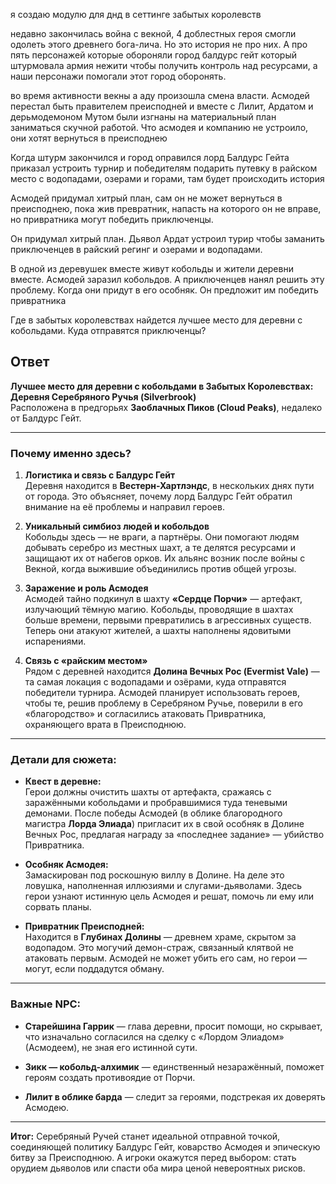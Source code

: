 я создаю модулю для днд в сеттинге забытых королевств

недавно закончилась война с векной, 4 доблестных героя смогли одолеть этого древнего бога-лича. Но это история не про них. А про пять персонажей которые обороняли город балдурс гейт который штурмовала армия нежити чтобы получить контроль над ресурсами, а наши персонажи помогали этот город оборонять. 

во время активности векны а аду произошла смена власти. Асмодей перестал быть правителем преисподней и вместе с Лилит, Ардатом и дерьмодемоном Мутом были изгнаны на материальный план заниматься скучной работой. Что асмодея и компанию не устроило, они хотят вернуться в преисподнею

Когда штурм закончился и город оправился лорд Балдурс Гейта приказал устроить турнир и победителям подарить путевку в райском место с водопадами, озерами и горами, там будет происходить история

Асмодей придумал хитрый план, сам он не может вернуться в преисподнею, пока жив превратник, напасть на которого он не вправе, но привратника могут победить приключенцы.

Он придумал хитрый план. Дьявол Ардат устроил турир чтобы заманить приключенцев в райский регинг и озерами и водопадами.

В одной из деревушек вместе живут кобольды и жители деревни вместе. Асмодей заразил кобольдов. А приключенцев нанял решить эту проблему. Когда они придут в его особняк. Он предложит им победить привратника

Где в забытых королевствах найдется лучшее место для деревни с кобольдами. Куда отправятся приключенцы?

## Ответ

**Лучшее место для деревни с кобольдами в Забытых Королевствах:**  
**Деревня Серебряного Ручья (Silverbrook)**  
Расположена в предгорьях **Заоблачных Пиков (Cloud Peaks)**, недалеко от Балдурс Гейт.

---

### **Почему именно здесь?**

1. **Логистика и связь с Балдурс Гейт**  
    Деревня находится в **Вестерн-Хартлэндс**, в нескольких днях пути от города. Это объясняет, почему лорд Балдурс Гейт обратил внимание на её проблемы и направил героев.
    
2. **Уникальный симбиоз людей и кобольдов**  
    Кобольды здесь — не враги, а партнёры. Они помогают людям добывать серебро из местных шахт, а те делятся ресурсами и защищают их от набегов орков. Их альянс возник после войны с Векной, когда выжившие объединились против общей угрозы.
    
3. **Заражение и роль Асмодея**  
    Асмодей тайно подкинул в шахту **«Сердце Порчи»** — артефакт, излучающий тёмную магию. Кобольды, проводящие в шахтах больше времени, первыми превратились в агрессивных существ. Теперь они атакуют жителей, а шахты наполнены ядовитыми испарениями.
    
4. **Связь с «райским местом»**  
    Рядом с деревней находится **Долина Вечных Рос (Evermist Vale)** — та самая локация с водопадами и озёрами, куда отправятся победители турнира. Асмодей планирует использовать героев, чтобы те, решив проблему в Серебряном Ручье, поверили в его «благородство» и согласились атаковать Привратника, охраняющего врата в Преисподнюю.
    

---

### **Детали для сюжета:**

- **Квест в деревне:**  
    Герои должны очистить шахты от артефакта, сражаясь с заражёнными кобольдами и пробравшимися туда теневыми демонами. После победы Асмодей (в облике благородного магистра **Лорда Элиада**) пригласит их в свой особняк в Долине Вечных Рос, предлагая награду за «последнее задание» — убийство Привратника.
    
- **Особняк Асмодея:**  
    Замаскирован под роскошную виллу в Долине. На деле это ловушка, наполненная иллюзиями и слугами-дьяволами. Здесь герои узнают истинную цель Асмодея и решат, помочь ли ему или сорвать планы.
    
- **Привратник Преисподней:**  
    Находится в **Глубинах Долины** — древнем храме, скрытом за водопадом. Это могучий демон-страж, связанный клятвой не атаковать первым. Асмодей не может убить его сам, но герои — могут, если поддадутся обману.
    

---

### **Важные NPC:**

- **Старейшина Гаррик** — глава деревни, просит помощи, но скрывает, что изначально согласился на сделку с «Лордом Элиадом» (Асмодеем), не зная его истинной сути.
    
- **Зикк — кобольд-алхимик** — единственный незаражённый, поможет героям создать противоядие от Порчи.
    
- **Лилит в облике барда** — следит за героями, подстрекая их доверять Асмодею.
    

---

**Итог:** Серебряный Ручей станет идеальной отправной точкой, соединяющей политику Балдурс Гейт, коварство Асмодея и эпическую битву за Преисподнюю. А игроки окажутся перед выбором: стать орудием дьяволов или спасти оба мира ценой невероятных рисков.